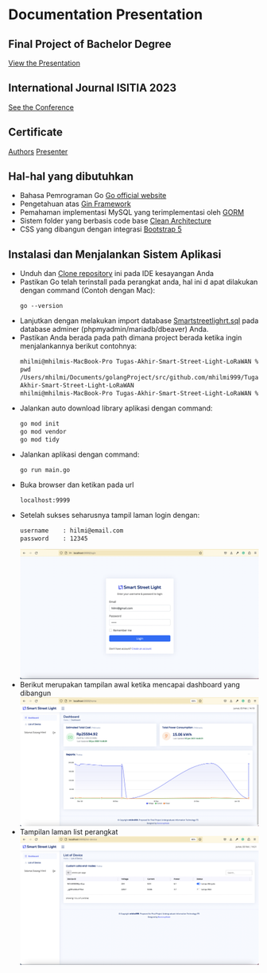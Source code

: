 # Documentation Presentation
## Final Project of Bachelor Degree
[View the Presentation](https://docs.google.com/presentation/d/1WL7GJ676_46_-2-AJBF_TlKwIyaG7xFXZGKN8_uwHc8/edit?usp=sharing)

## International Journal ISITIA 2023
[See the Conference](https://docs.google.com/presentation/d/11-YCotPrYtim7DABWWCKuuAZa3wxNNcI8QoDBYtIVPg/edit?usp=sharing)

## Certificate 
[Authors](https://github.com/mhilmi999/Tugas-Akhir-Smart-Street-Light-LoRaWAN/blob/main/ISITIA2023-Hilmi_Authors.pdf)
[Presenter](https://github.com/mhilmi999/Tugas-Akhir-Smart-Street-Light-LoRaWAN/blob/main/ISITIA2023-Hilmi_Presenter.pdf)

## Hal-hal yang dibutuhkan
- Bahasa Pemrograman Go [Go official website](https://go.dev/)
- Pengetahuan atas [Gin Framework](https://gin-gonic.com/)
- Pemahaman implementasi MySQL yang terimplementasi oleh [GORM](https://gorm.io/)
- Sistem folder yang berbasis code base [Clean Architecture](https://medium.com/golangid/mencoba-golang-clean-architecture-c2462f355f41)
- CSS yang dibangun dengan integrasi [Bootstrap 5](https://getbootstrap.com/docs/5.0/getting-started/introduction/)

## Instalasi dan Menjalankan Sistem Aplikasi
- Unduh dan [Clone repository](https://github.com/mhilmi999/Tugas-Akhir-Smart-Street-Light-LoRaWAN.git) ini pada IDE kesayangan Anda
- Pastikan Go telah terinstall pada perangkat anda, hal ini d
apat dilakukan dengan command (Contoh dengan Mac):
    ```
    go --version 
    ```
- Lanjutkan dengan melakukan import database [Smartstreetlighrt.sql](sql/smartstreetlight.sql) pada database adminer (phpmyadmin/mariadb/dbeaver) Anda.
- Pastikan Anda berada pada path dimana project berada ketika ingin menjalankannya berikut contohnya: 
    ```
    mhilmi@mhilmis-MacBook-Pro Tugas-Akhir-Smart-Street-Light-LoRaWAN % pwd
    /Users/mhilmi/Documents/golangProject/src/github.com/mhilmi999/Tugas-Akhir-Smart-Street-Light-LoRaWAN
    mhilmi@mhilmis-MacBook-Pro Tugas-Akhir-Smart-Street-Light-LoRaWAN % 
    ```
- Jalankan auto download library aplikasi dengan command:
    ```
    go mod init
    go mod vendor
    go mod tidy
    ```
- Jalankan aplikasi dengan command:
    ```
    go run main.go
    ```
- Buka browser dan ketikan pada url
    ```
    localhost:9999
    ```
- Setelah sukses seharusnya tampil laman login dengan:
    ```
    username    : hilmi@email.com
    password    : 12345
    ```
    ![Login Page](readmeAsset/login.png)
- Berikut merupakan tampilan awal ketika mencapai dashboard yang dibangun
    ![Dashboard](readmeAsset/dashboard.png)
- Tampilan laman list perangkat 
    ![List of Device](readmeAsset/listDevice.png)



